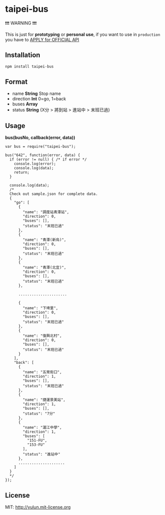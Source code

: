 taipei-bus
==========

:exclamation::exclamation::exclamation: WARNING :exclamation::exclamation::exclamation:

This is just for **prototyping** or **personal use**, if you want to use in `production` you have to [APPLY for OFFICIAL API](http://www.dot.taipei.gov.tw/ct.asp?xItem=3167481&CtNode=44829&mp=117001)

Installation
------------

```sh
npm install taipei-bus
```

Format
------
- name **String** Stop name
- direction **Int** 0=go, 1=back
- buses **Array** 
- status **String** {X分 > 將到站 > 進站中 > 末班已過}


Usage
-----

**bus(busNo, callback(error, data))**

```
var bus = require("taipei-bus");

bus("642", function(error, data) {
  if (error != null) { /* if error */
    console.log(error);
    console.log(data);
    return;
  }

  console.log(data);
  /*
  Check out sample.json for complete data.
  {
    "go": [
      {
        "name": "調度站青潭站",
        "direction": 0,
        "buses": [],
        "status": "末班已過"
      },
      {
        "name": "青潭(新烏)",
        "direction": 0,
        "buses": [],
        "status": "末班已過"
      },
      {
        "name": "青潭(北宜)",
        "direction": 0,
        "buses": [],
        "status": "末班已過"
      },
      
      ......................
      
      {
        "name": "下埤里",
        "direction": 0,
        "buses": [],
        "status": "末班已過"
      },
      {
        "name": "復興北村",
        "direction": 0,
        "buses": [],
        "status": "末班已過"
      }
    ],
    "back": [
      {
        "name": "五常街口",
        "direction": 1,
        "buses": [],
        "status": "末班已過"
      },
      {
        "name": "捷運景美站",
        "direction": 1,
        "buses": [],
        "status": "7分"
      },
      {
        "name": "滬江中學",
        "direction": 1,
        "buses": [
          "151-FU",
          "153-FU"
        ],
        "status": "進站中"
      },
      .....................
    ]
  }
  */
});

```


License
-------
MIT: http://yulun.mit-license.org
